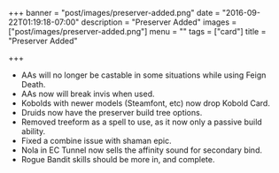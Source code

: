 +++
banner = "post/images/preserver-added.png"
date = "2016-09-22T01:19:18-07:00"
description = "Preserver Added"
images = ["post/images/preserver-added.png"]
menu = ""
tags = ["card"]
title = "Preserver Added"

+++
* AAs will no longer be castable in some situations while using Feign Death.
* AAs now will break invis when used.
* Kobolds with newer models (Steamfont, etc) now drop Kobold Card.
* Druids now have the preserver build tree options.
* Removed treeform as a spell to use, as it now only a passive build ability.
* Fixed a combine issue with shaman epic.
* Nola in EC Tunnel now sells the affinity sound for secondary bind.
* Rogue Bandit skills should be more in, and complete.

<!--more-->

